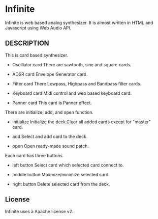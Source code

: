 # Infinite
Infinite is web based analog synthesizer.
It is almost written in HTML and Javascript using Web Audio API.

## DESCRIPTION
This is card based synthesizer.

- Oscillator card
  There are sawtooth, sine and square cards.

- ADSR card
  Envelope Generator card.

- Filter card
  There Lowpass, Highpass and Bandpass filter cards.

- Keyboard card
  Midi control and web based keyboard card.

- Panner card
  This card is Panner effect.
  

There are initialize, add, and open function.
- initialize
  Initialize the deck.Clear all added cards except for "master" card.

- add
  Select and add card to the deck.
  
- open 
  Open ready-made sound patch.


Each card has three buttons.
- left button
  Select card which selected card connect to.

- middle button
  Maxmize/minimize selected card.

- right button
  Delete selected card from the deck.


## License
Infinite uses a Apache license v2. 
